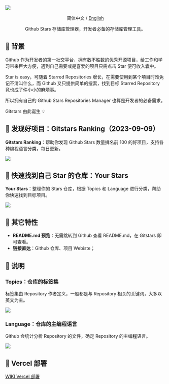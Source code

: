 ![](public/brand.png)

<div align="center">

简体中文 / [English](./README-EN.md)

Github Stars 存储库管理器，开发者必备的存储库管理工具。

</div>

## 🎯 背景

Github 作为开发者的第一社交平台，拥有数不胜数的优秀开源项目，给工作和学习带来巨大方便，遇到自己需要或是喜爱的项目只需点击 Star 便可收入囊中。

Star is easy，可随着 Starred Repositories 增长，在需要使用到某个项目时难免记不清叫什么，而 Github 又只提供简单的搜索，找到目标 Starred Repository 竟也成了件小小的麻烦事。

所以拥有自己的 Github Stars Repositories Manager 也算是开发者的必备需求。

Gitstars 由此诞生 💡

## 👀 发现好项目：Gitstars Ranking（2023-09-09）

<strong>Gitstars Ranking</strong>：帮助你发现 Github Stars 数量排名前 100 的好项目，支持各种编程语言分类，每日更新。

![](public/example-github-ranking.png)

## 🚀 快速找到自己 Star 的仓库：Your Stars

<strong>Your Stars</strong>：整理你的 Stars 仓库，根据 Topics 和 Language 进行分类，帮助你快速找到目标项目。

![](public/example-your-stars.png)

## 👻 其它特性

- <strong>README.md 预览</strong>：无需跳转到 Github 查看 README.md，在 Gitstars 即可查看。
- <strong>链接直达</strong>：Github 仓库、项目 Webiste；

## 📖 说明

### Topics：仓库的标签集

标签集由 Repository 作者定义，一般都是与 Repository 相关的关键词，大多以英文为主。

![](public/example-topics.png)

### Language：仓库的主编程语言

Github 会统计分析 Repository 的文件，确定 Repository 的主编程语言。

![](public/example-languages.png)

## 🤖 Vercel 部署

[WIKI Vercel 部署](https://github.com/cfour-hi/gitstars/wiki/Vercel-%E9%83%A8%E7%BD%B2)

